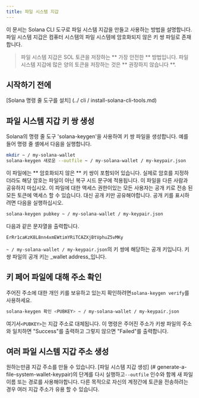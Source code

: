 ```yaml
---
title: 파일 시스템 지갑
---
```


이 문서는 Solana CLI 도구로 파일 시스템 지갑을 만들고 사용하는 방법을 설명합니다. 파일 시스템 지갑은 컴퓨터 시스템의 파일 시스템에 암호화되지 않은 키 쌍 파일로 존재합니다.

> 파일 시스템 지갑은 SOL 토큰을 저장하는 ** 가장 안전한 ** 방법입니다. 파일 시스템 지갑에 많은 양의 토큰을 저장하는 것은 ** 권장하지 않습니다 **.

## 시작하기 전에

\[Solana 명령 줄 도구를 설치\] (../ cli / install-solana-cli-tools.md)

## 파일 시스템 지갑 키 쌍 생성

Solana의 명령 줄 도구 'solana-keygen'을 사용하여 키 쌍 파일을 생성합니다. 예를 들어 명령 줄 셸에서 다음을 실행합니다.

```bash
mkdir ~ / my-solana-wallet
solana-keygen 새로운 --outfile ~ / my-solana-wallet / my-keypair.json
```

이 파일에는 ** 암호화되지 않은 ** 키 쌍이 포함되어 있습니다. 실제로 암호를 지정하더라도 해당 암호는 파일이 아닌 복구 시드 문구에 적용됩니다. 이 파일을 다른 사람과 공유하지 마십시오. 이 파일에 대한 액세스 권한이있는 모든 사용자는 공개 키로 전송 된 모든 토큰에 액세스 할 수 있습니다. 대신 공개 키만 공유해야합니다. 공개 키를 표시하려면 다음을 실행하십시오.

```bash
solana-keygen pubkey ~ / my-solana-wallet / my-keypair.json
```

다음과 같은 문자열을 출력합니다.

```text
ErRr1caKzK8L8nn4xmEWtimYRiTCAZXjBtVphuZ5vMKy
```

`~ / my-solana-wallet / my-keypair.json`의 키 쌍에 해당하는 공개 키입니다. 키 쌍 파일의 공개 키는 _wallet address_입니다.

## 키 페어 파일에 대해 주소 확인

주어진 주소에 대한 개인 키를 보유하고 있는지 확인하려면`solana-keygen verify`를 사용하세요.

```bash
solana-keygen 확인 <PUBKEY> ~ / my-solana-wallet / my-keypair.json
```

여기서`<PUBKEY>`는 지갑 주소로 대체됩니다. 이 명령은 주어진 주소가 키쌍 파일의 주소와 일치하면 "Success"를 출력하고 그렇지 않으면 "Failed"를 출력합니다.

## 여러 파일 시스템 지갑 주소 생성

원하는만큼 지갑 주소를 만들 수 있습니다. \[파일 시스템 지갑 생성\] (# generate-a-file-system-wallet-keypair)의 단계를 다시 실행하고`--outfile` 인수와 함께 새 파일 이름 또는 경로를 사용해야합니다. 다른 목적으로 자신의 계정간에 토큰을 전송하려는 경우 여러 지갑 주소가 유용 할 수 있습니다.
